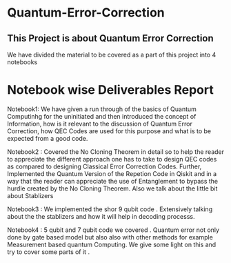 # Quantum-Error-Correction


## This Project is about Quantum Error Correction 
We have divided the material to be covered as a part of this project into 4 notebooks


# Notebook wise  Deliverables Report
Notebook1: We have given a run through of the basics of Quantum Computinhg for the uninitiated and then introduced the concept of Information, how is it relevant to the discussion of Quantum Error Correction, how QEC Codes are used for this purpose and what is to be expected from a good code. 


Notebook2 : Covered the No Cloning Theorem in detail so to help the reader to appreciate the different approach one has to take to design QEC codes as compared to designing Classical Error Correction Codes. Further, Implemented the Quantum Version of the Repetion Code in Qiskit and in a way that the reader can appreciate the use of Entanglement to bypass the hurdle created by the No Cloning Theorem. Also we talk about the little bit about Stablizers 

Notebook3 : We implemented the shor 9 qubit code . Extensively talking about the the stablizers and how it will help in decoding processs. 

Notebook4 : 5 qubit and 7 qubit code we covered . Quantum error not only done by gate based model but also also with other methods for example Measurement based quantum Computing. We give some light on this and try to cover some parts of it .

